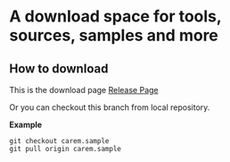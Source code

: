 # A download space for tools, sources, samples and more
## How to download
This is the download page [Release Page](https://github.com/Bapquad/download/releases)

Or you can checkout this branch from local repository.

**Example**
```
git checkout carem.sample
git pull origin carem.sample
```